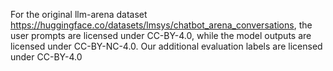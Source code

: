 For the original llm-arena dataset https://huggingface.co/datasets/lmsys/chatbot_arena_conversations, the user prompts are licensed under CC-BY-4.0, while the model outputs are licensed under CC-BY-NC-4.0. Our additional evaluation labels are licensed under CC-BY-4.0
